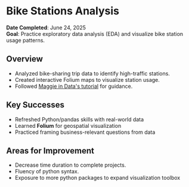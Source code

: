 # Bike Stations Analysis 

**Date Completed**: June 24, 2025  
**Goal**: Practice exploratory data analysis (EDA) and visualize bike station usage patterns.

## Overview
- Analyzed bike-sharing trip data to identify high-traffic stations.
- Created interactive Folium maps to visualize station usage.
- Followed [Maggie in Data's tutorial](https://youtube.com/@MaggieinData) for guidance.

## Key Successes
- Refreshed Python/pandas skills with real-world data  
- Learned **Folium** for geospatial visualization  
- Practiced framing business-relevant questions from data  

## Areas for Improvement
- Decrease time duration to complete projects.
- Fluency of python syntax.
- Exposure to more python packages to expand visualization toolbox
